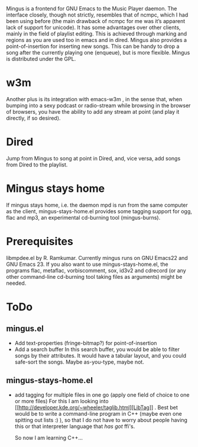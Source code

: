 Mingus is a frontend for GNU Emacs to the Music Player daemon. The
interface closely, though not strictly, resembles that of ncmpc, which
I had been using before (the main drawback of ncmpc for me was it’s
apparent lack of support for unicode). It has some advantages over
other clients, mainly in the field of playlist editing. This is
achieved through marking and regions as you are used too in emacs and
in dired. Mingus also provides a point-of-insertion for inserting new
songs. This can be handy to drop a song after the currently playing
one (enqueue), but is more flexible. Mingus is distributed under the
GPL.

w3m
===
Another plus is its integration with emacs-w3m , in the sense that,
when bumping into a sexy podcast or radio-stream while browsing in
the browser of browsers, you have the ability to add any stream at
point (and play it directly, if so desired).

Dired
=====
Jump from Mingus to song at point in Dired, and, vice versa, add songs
from Dired to the playlist.

Mingus stays home
=================
If mingus stays home, i.e. the daemon mpd is run from the same
computer as the client, mingus-stays-home.el provides some tagging
support for ogg, flac and mp3, an experimental cd-burning tool
(mingus-burns).

Prerequisites
=============
libmpdee.el by R. Ramkumar. Currently mingus runs on GNU Emacs22 and
GNU Emacs 23. If you also want to use mingus-stays-home.el, the
programs flac, metaflac, vorbiscomment, sox, id3v2 and cdrecord (or
any other command-line cd-burning tool taking files as arguments) might
be needed.

ToDo
====
mingus.el
---------
- Add text-properties (fringe-bitmap?) for point-of-insertion
- Add a search buffer In this search buffer, you would be able to
   filter songs by their attributes. It would have a tabular layout,
   and you could safe-sort the songs. Maybe as-you-type, maybe not.

mingus-stays-home.el
--------------------
- add tagging for multiple files in one go (apply one field of choice to one or more files)
   For this I am looking into [[http://developer.kde.org/~wheeler/taglib.html][LibTag]] . Best bet would be to write a
   command-line program in C++ (maybe even one spitting out lists :)
   ), so that I do not have to worry about people having this or that
   interpreter language that *has got* ffi's.

   So now I am learning C++...


